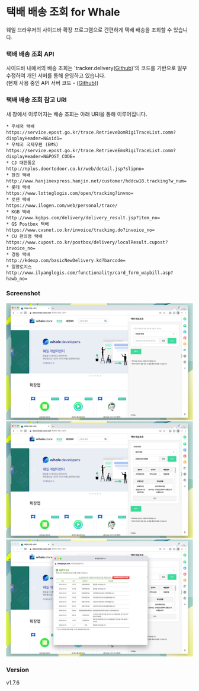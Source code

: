 # 택배 배송 조회 for Whale

웨일 브라우저의 사이드바 확장 프로그램으로 간편하게 택배 배송을 조회할 수 있습니다.

### 택배 배송 조회 API

사이드바 내에서의 배송 조회는 'tracker.delivery([Github](https://github.com/shlee322/delivery-tracker))'의 코드를 기반으로 일부 수정하여 개인 서버를 통해 운영하고 있습니다.  
(현재 사용 중인 API 서버 코드 - ([Github](https://github.com/falsy/delivery-tracker)))

### 택배 배송 조회 참고 URI

새 창에서 이루어지는 배송 조회는 아래 URI을 통해 이루어집니다.

```
* 우체국 택배
https://service.epost.go.kr/trace.RetrieveDomRigiTraceList.comm?displayHeader=N&sid1=
* 우체국 국제우편 (EMS)
https://service.epost.go.kr/trace.RetrieveEmsRigiTraceList.comm?displayHeader=N&POST_CODE=
* CJ 대한통운
http://nplus.doortodoor.co.kr/web/detail.jsp?slipno=
* 한진 택배
http://www.hanjinexpress.hanjin.net/customer/hddcw18.tracking?w_num=
* 롯데 택배
https://www.lotteglogis.com/open/tracking?invno=
* 로젠 택배
https://www.ilogen.com/web/personal/trace/
* KGB 택배
http://www.kgbps.com/delivery/delivery_result.jsp?item_no=
* GS Postbox 택배
https://www.cvsnet.co.kr/invoice/tracking.do?invoice_no=
* CU 편의점 택배
https://www.cupost.co.kr/postbox/delivery/localResult.cupost?invoice_no=
* 경동 택배
http://kdexp.com/basicNewDelivery.kd?barcode=
* 일양로지스
http://www.ilyanglogis.com/functionality/card_form_waybill.asp?hawb_no=
```

### Screenshot

![Capture](/src/imgs/screenshot-1.png)
![Capture](/src/imgs/screenshot-2.png)
![Capture](/src/imgs/screenshot-3.png)

### Version

v1.7.6
